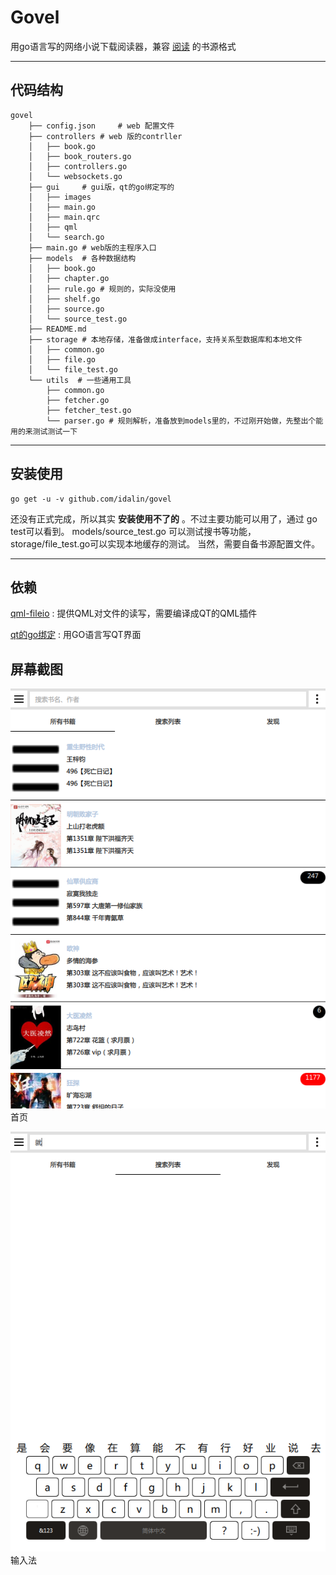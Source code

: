 # Govel

用go语言写的网络小说下载阅读器，兼容 [阅读](https://github.com/gedoor/MyBookshelf) 的书源格式

----
## 代码结构
```
govel
    ├── config.json     # web 配置文件
    ├── controllers # web 版的contrller
    │   ├── book.go
    │   ├── book_routers.go
    │   ├── controllers.go
    │   └── websockets.go
    ├── gui     # gui版，qt的go绑定写的
    │   ├── images
    │   ├── main.go
    │   ├── main.qrc
    │   ├── qml
    │   └── search.go
    ├── main.go # web版的主程序入口
    ├── models  # 各种数据结构
    │   ├── book.go
    │   ├── chapter.go
    │   ├── rule.go # 规则的，实际没使用
    │   ├── shelf.go 
    │   ├── source.go 
    │   └── source_test.go
    ├── README.md
    ├── storage # 本地存储，准备做成interface，支持关系型数据库和本地文件
    │   ├── common.go
    │   ├── file.go
    │   └── file_test.go
    └── utils  # 一些通用工具
        ├── common.go
        ├── fetcher.go
        ├── fetcher_test.go
        └── parser.go # 规则解析，准备放到models里的，不过刚开始做，先整出个能用的来测试测试一下
```
----
## 安装使用
```
go get -u -v github.com/idalin/govel
```
还没有正式完成，所以其实 **安装使用不了的** 。不过主要功能可以用了，通过 go test可以看到。 models/source_test.go 可以测试搜书等功能， storage/file_test.go可以实现本地缓存的测试。
当然，需要自备书源配置文件。

----
## 依赖
[qml-fileio](https://github.com/chili-epfl/qml-fileio) : 提供QML对文件的读写，需要编译成QT的QML插件

[qt的go绑定](https://github.com/therecipe/qt.git) : 用GO语言写QT界面

## 屏幕截图
![首页](screenshot/shelf.png)
首页

![输入法](screenshot/input.png)
输入法
